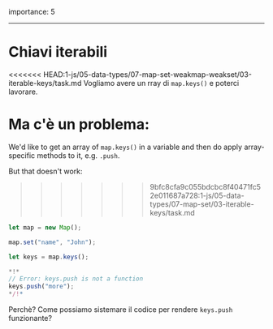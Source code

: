 importance: 5

---

# Chiavi iterabili

<<<<<<< HEAD:1-js/05-data-types/07-map-set-weakmap-weakset/03-iterable-keys/task.md
Vogliamo avere un rray di `map.keys()` e poterci lavorare.

Ma c'è un problema:
=======
We'd like to get an array of `map.keys()` in a variable and then do apply array-specific methods to it, e.g. `.push`.

But that doesn't work:
>>>>>>> 9bfc8cfa9c055bdcbc8f40471fc52e011687a728:1-js/05-data-types/07-map-set/03-iterable-keys/task.md

```js run
let map = new Map();

map.set("name", "John");

let keys = map.keys();

*!*
// Error: keys.push is not a function
keys.push("more");
*/!*
```

Perchè? Come possiamo sistemare il codice per rendere `keys.push` funzionante?
